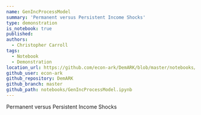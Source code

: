 ```yaml
---
name: GenIncProcessModel
summary: 'Permanent versus Persistent Income Shocks'
type: demonstration
is_notebook: true
published:
authors:
  - Christopher Carroll
tags:
  - Notebook
  - Demonstration
location_url: https://github.com/econ-ark/DemARK/blob/master/notebooks/GenIncProcessModel.ipynb
github_user: econ-ark
github_repository: DemARK
github_branch: master
github_path: notebooks/GenIncProcessModel.ipynb
---
```


Permanent versus Persistent Income Shocks
